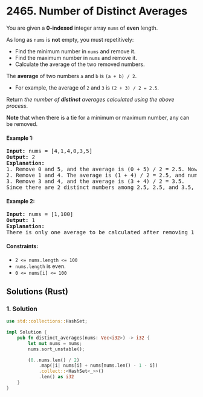 # 2465. Number of Distinct Averages
You are given a **0-indexed** integer array `nums` of **even** length.

As long as `nums` is **not** empty, you must repetitively:
* Find the minimum number in `nums` and remove it.
* Find the maximum number in `nums` and remove it.
* Calculate the average of the two removed numbers.

The **average** of two numbers `a` and `b` is `(a + b) / 2`.

* For example, the average of `2` and `3` is `(2 + 3) / 2 = 2.5`.

Return *the number of **distinct** averages calculated using the above process*.

**Note** that when there is a tie for a minimum or maximum number, any can be removed.

#### Example 1:
<pre>
<strong>Input:</strong> nums = [4,1,4,0,3,5]
<strong>Output:</strong> 2
<strong>Explanation:</strong>
1. Remove 0 and 5, and the average is (0 + 5) / 2 = 2.5. Now, nums = [4,1,4,3].
2. Remove 1 and 4. The average is (1 + 4) / 2 = 2.5, and nums = [4,3].
3. Remove 3 and 4, and the average is (3 + 4) / 2 = 3.5.
Since there are 2 distinct numbers among 2.5, 2.5, and 3.5, we return 2.
</pre>

#### Example 2:
<pre>
<strong>Input:</strong> nums = [1,100]
<strong>Output:</strong> 1
<strong>Explanation:</strong>
There is only one average to be calculated after removing 1 and 100, so we return 1.
</pre>

#### Constraints:
* `2 <= nums.length <= 100`
* `nums.length` is even.
* `0 <= nums[i] <= 100`

## Solutions (Rust)

### 1. Solution
```Rust
use std::collections::HashSet;

impl Solution {
    pub fn distinct_averages(nums: Vec<i32>) -> i32 {
        let mut nums = nums;
        nums.sort_unstable();

        (0..nums.len() / 2)
            .map(|i| nums[i] + nums[nums.len() - 1 - i])
            .collect::<HashSet<_>>()
            .len() as i32
    }
}
```
